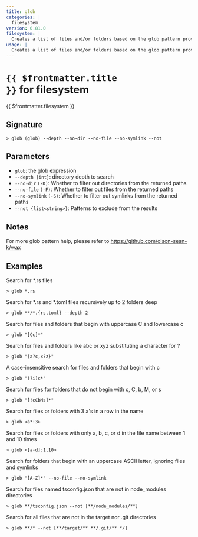 ```yaml
---
title: glob
categories: |
  filesystem
version: 0.81.0
filesystem: |
  Creates a list of files and/or folders based on the glob pattern provided.
usage: |
  Creates a list of files and/or folders based on the glob pattern provided.
---
```


# <code>{{ $frontmatter.title }}</code> for filesystem

<div class='command-title'>{{ $frontmatter.filesystem }}</div>

## Signature

```> glob (glob) --depth --no-dir --no-file --no-symlink --not```

## Parameters

 -  `glob`: the glob expression
 -  `--depth {int}`: directory depth to search
 -  `--no-dir` `(-D)`: Whether to filter out directories from the returned paths
 -  `--no-file` `(-F)`: Whether to filter out files from the returned paths
 -  `--no-symlink` `(-S)`: Whether to filter out symlinks from the returned paths
 -  `--not {list<string>}`: Patterns to exclude from the results

## Notes
For more glob pattern help, please refer to https://github.com/olson-sean-k/wax
## Examples

Search for *.rs files
```shell
> glob *.rs

```

Search for *.rs and *.toml files recursively up to 2 folders deep
```shell
> glob **/*.{rs,toml} --depth 2

```

Search for files and folders that begin with uppercase C and lowercase c
```shell
> glob "[Cc]*"

```

Search for files and folders like abc or xyz substituting a character for ?
```shell
> glob "{a?c,x?z}"

```

A case-insensitive search for files and folders that begin with c
```shell
> glob "(?i)c*"

```

Search for files for folders that do not begin with c, C, b, M, or s
```shell
> glob "[!cCbMs]*"

```

Search for files or folders with 3 a's in a row in the name
```shell
> glob <a*:3>

```

Search for files or folders with only a, b, c, or d in the file name between 1 and 10 times
```shell
> glob <[a-d]:1,10>

```

Search for folders that begin with an uppercase ASCII letter, ignoring files and symlinks
```shell
> glob "[A-Z]*" --no-file --no-symlink

```

Search for files named tsconfig.json that are not in node_modules directories
```shell
> glob **/tsconfig.json --not [**/node_modules/**]

```

Search for all files that are not in the target nor .git directories
```shell
> glob **/* --not [**/target/** **/.git/** */]

```
